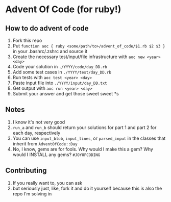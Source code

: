# Advent Of Code (for ruby!)

## How to do advent of code
1. Fork this repo
2. Put `function aoc { ruby <some/path/to>/advent_of_code/$1.rb $2 $3 }` in your .bashrc/.zshrc and source it
3. Create the necessary test/input/file infrastructure with `aoc new <year> <day>`
4. Code your solution in `./YYYY/code/day_DD.rb`
5. Add some test cases in `./YYYY/test/day_DD.rb`
6. Run tests with `aoc test <year> <day>`
7. Paste input file into `./YYYY/input/day_DD.txt`
8. Get output with `aoc run <year> <day>`
9. Submit your answer and get those sweet sweet *s

## Notes

1. I know it's not very good
2. `run_a` and `run_b` should return your solutions for part 1 and part 2 for each day, respectively
3. You can use `input_blob`, `input_lines`, or `parsed_input` in the classes that inherit from `AdventOfCode::Day`
4. No, I know, gems are for fools. Why would I make this a gem? Why would I INSTALL any gems? `#JOYOFCODING`

## Contributing
1. If you really want to, you can ask
2. but seriously just, like, fork it and do it yourself because this is also the repo I'm solving in
